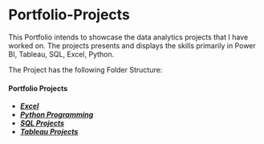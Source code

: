 # Portfolio-Projects
This Portfolio intends to showcase the data analytics projects that I have worked on. The projects presents and displays the skills primarily in Power BI, Tableau, SQL, Excel, Python.

The Project has the following Folder Structure:

#### Portfolio Projects
<b><i>
* [Excel](https://github.com/omkar2611/Portfolio-Projects/tree/main/Excel)
* [Python Programming](https://github.com/omkar2611/Portfolio-Projects/tree/main/Python%20Programming)
* [SQL Projects](https://github.com/omkar2611/Portfolio-Projects/tree/main/SQL%20Projects)
* [Tableau Projects](https://github.com/omkar2611/Portfolio-Projects/tree/main/Tableau%20Projects)
  </i></b>

